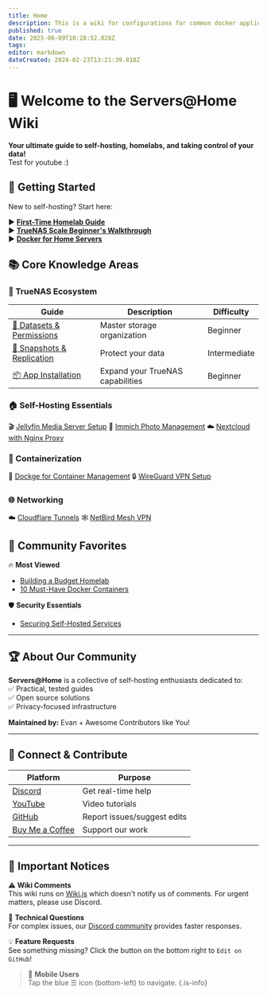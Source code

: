 ```yaml
---
title: Home
description: This is a wiki for configurations for common docker applications as well as setting up apps on TrueNAS Scale
published: true
date: 2025-06-09T10:28:52.828Z
tags: 
editor: markdown
dateCreated: 2024-02-23T13:21:39.818Z
---
```


# 🖥️ Welcome to the Servers@Home Wiki

**Your ultimate guide to self-hosting, homelabs, and taking control of your data!**  
Test for youtube :)


## 🚀 Getting Started
New to self-hosting? Start here:

▶️ **[First-Time Homelab Guide](https://blog.serversatho.me/breaking-the-rules/)**  
▶️ **[TrueNAS Scale Beginner's Walkthrough](/TrueNAS)**  
▶️ **[Docker for Home Servers](/Docker)**  



## 📚 Core Knowledge Areas

### 🐧 TrueNAS Ecosystem
| Guide | Description | Difficulty |
|-------|-------------|------------|
| [📁 Datasets & Permissions](https://wiki.serversatho.me/en/TrueNAS#datsets) | Master storage organization | Beginner |
| [🔄 Snapshots & Replication](https://wiki.serversatho.me/en/TrueNAS#data-protection) | Protect your data | Intermediate |
| [📦 App Installation](https://wiki.serversatho.me/en/TrueNAS#apps) | Expand your TrueNAS capabilities | Beginner |

### 🏠 Self-Hosting Essentials
🎬 [Jellyfin Media Server Setup](/jellyfin)
📸 [Immich Photo Management](/immich)
☁️ [Nextcloud with Nginx Proxy](/nextcloud)

### 🐳 Containerization
🧩 [Dockge for Container Management](/Dockge)
🔒 [WireGuard VPN Setup](/wg-easy)

### 🌐 Networking
☁️ [Cloudflare Tunnels](/CloudflareTunnels)
🕸️ [NetBird Mesh VPN](/netbird)



## 🌟 Community Favorites

🔥 **Most Viewed**  
- [Building a Budget Homelab](https://blog.serversatho.me/sourcing-used-parts/)  
- [10 Must-Have Docker Containers](/ravencentric)  

🛡️ **Security Essentials**  
- [Securing Self-Hosted Services](https://blog.serversatho.me/best-vpn-ever/)  
 

---

## 🏆 About Our Community

**Servers@Home** is a collective of self-hosting enthusiasts dedicated to:  
✅ Practical, tested guides  
✅ Open source solutions  
✅ Privacy-focused infrastructure  

**Maintained by:** Evan + Awesome Contributors like You!  

---

## 💬 Connect & Contribute

| Platform | Purpose |
|----------|---------|
| [Discord](/discord) | Get real-time help |
| [YouTube](https://www.youtube.com/@ServersatHome) | Video tutorials |
| [GitHub](https://github.com/serversathome/ServersatHome) | Report issues/suggest edits |
| [Buy Me a Coffee](https://www.buymeacoffee.com/serversathome) | Support our work |

---

## 📢 Important Notices

⚠️ **Wiki Comments**  
This wiki runs on [Wiki.js](https://js.wiki/) which doesn't notify us of comments. For urgent matters, please use Discord.

🚨 **Technical Questions**  
For complex issues, our [Discord community](/discord) provides faster responses.

💡 **Feature Requests**  
See something missing? Click the button on the bottom right to `Edit on GitHub`!

> 📱 **Mobile Users**  
> Tap the blue ☰ icon (bottom-left) to navigate.
{.is-info}


